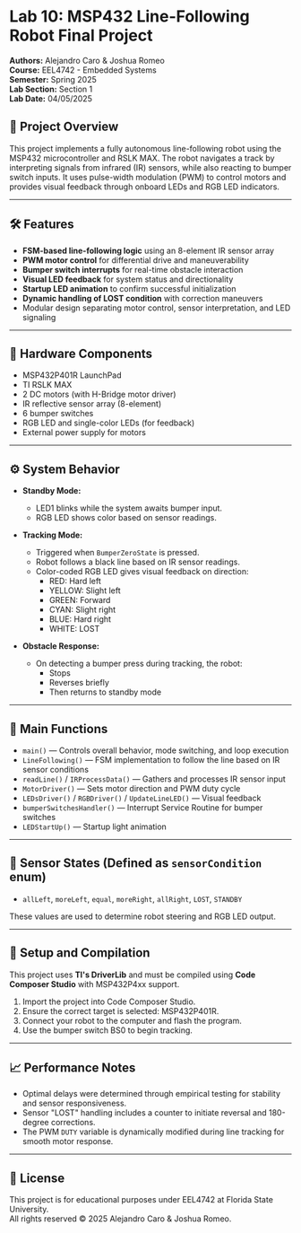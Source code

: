 # Lab 10: MSP432 Line-Following Robot Final Project

**Authors:** Alejandro Caro & Joshua Romeo  
**Course:** EEL4742 - Embedded Systems  
**Semester:** Spring 2025  
**Lab Section:** Section 1  
**Lab Date:** 04/05/2025

## 📌 Project Overview

This project implements a fully autonomous line-following robot using the MSP432 microcontroller and RSLK MAX. The robot navigates a track by interpreting signals from infrared (IR) sensors, while also reacting to bumper switch inputs. It uses pulse-width modulation (PWM) to control motors and provides visual feedback through onboard LEDs and RGB LED indicators.

---

## 🛠 Features

- **FSM-based line-following logic** using an 8-element IR sensor array
- **PWM motor control** for differential drive and maneuverability
- **Bumper switch interrupts** for real-time obstacle interaction
- **Visual LED feedback** for system status and directionality
- **Startup LED animation** to confirm successful initialization
- **Dynamic handling of LOST condition** with correction maneuvers
- Modular design separating motor control, sensor interpretation, and LED signaling

---

## 🧩 Hardware Components

- MSP432P401R LaunchPad
- TI RSLK MAX 
- 2 DC motors (with H-Bridge motor driver)
- IR reflective sensor array (8-element)
- 6 bumper switches
- RGB LED and single-color LEDs (for feedback)
- External power supply for motors

---

## ⚙️ System Behavior

- **Standby Mode:**  
  - LED1 blinks while the system awaits bumper input.
  - RGB LED shows color based on sensor readings.

- **Tracking Mode:**  
  - Triggered when `BumperZeroState` is pressed.
  - Robot follows a black line based on IR sensor readings.
  - Color-coded RGB LED gives visual feedback on direction:
    - RED: Hard left  
    - YELLOW: Slight left  
    - GREEN: Forward  
    - CYAN: Slight right  
    - BLUE: Hard right  
    - WHITE: LOST

- **Obstacle Response:**  
  - On detecting a bumper press during tracking, the robot:
    - Stops
    - Reverses briefly
    - Then returns to standby mode

---

## 🔁 Main Functions

- `main()` — Controls overall behavior, mode switching, and loop execution  
- `LineFollowing()` — FSM implementation to follow the line based on IR sensor conditions  
- `readLine()` / `IRProcessData()` — Gathers and processes IR sensor input  
- `MotorDriver()` — Sets motor direction and PWM duty cycle  
- `LEDsDriver()` / `RGBDriver()` / `UpdateLineLED()` — Visual feedback  
- `bumperSwitchesHandler()` — Interrupt Service Routine for bumper switches  
- `LEDStartUp()` — Startup light animation

---

## 🧠 Sensor States (Defined as `sensorCondition` enum)

- `allLeft`, `moreLeft`, `equal`, `moreRight`, `allRight`, `LOST`, `STANDBY`

These values are used to determine robot steering and RGB LED output.

---

## 🔧 Setup and Compilation

This project uses **TI's DriverLib** and must be compiled using **Code Composer Studio** with MSP432P4xx support.

1. Import the project into Code Composer Studio.
2. Ensure the correct target is selected: MSP432P401R.
3. Connect your robot to the computer and flash the program.
4. Use the bumper switch BS0 to begin tracking.

---

## 📈 Performance Notes

- Optimal delays were determined through empirical testing for stability and sensor responsiveness.
- Sensor "LOST" handling includes a counter to initiate reversal and 180-degree corrections.
- The PWM `DUTY` variable is dynamically modified during line tracking for smooth motor response.

---

## 📃 License

This project is for educational purposes under EEL4742 at Florida State University.  
All rights reserved © 2025 Alejandro Caro & Joshua Romeo.
